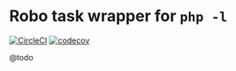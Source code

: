 
# Robo task wrapper for `php -l`

[![CircleCI](https://circleci.com/gh/Sweetchuck/robo-php-lint/tree/3.x.svg?style=svg)](https://circleci.com/gh/Sweetchuck/robo-php-lint/?branch=3.x)
[![codecov](https://codecov.io/gh/Sweetchuck/robo-php-lint/branch/3.x/graph/badge.svg?token=HSF16OGPyr)](https://app.codecov.io/gh/Sweetchuck/robo-php-lint/branch/3.x)

@todo
